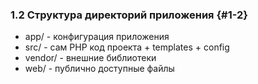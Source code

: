 ### 1.2 Структура директорий приложения {#1-2}

*   app/ - конфигурация приложения
*   src/ - сам PHP код проекта + templates + config
*   vendor/ - внешние библиотеки
*   web/ - публично доступные файлы